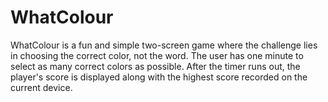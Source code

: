 # WhatColour
WhatColour is a fun and simple two-screen game where the challenge lies in choosing the correct color, not the word. The user has one minute to select as many correct colors as possible. After the timer runs out, the player's score is displayed along with the highest score recorded on the current device.
